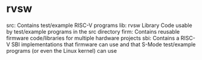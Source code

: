 # rvsw

src: Contains test/example RISC-V programs
lib: rvsw Library Code usable by test/example programs in the src directory
firm: Contains reusable firmware code/libraries for multiple hardware projects
sbi: Contains a RISC-V SBI implementations that firmware can use and that S-Mode test/example programs (or even the Linux kernel) can use

